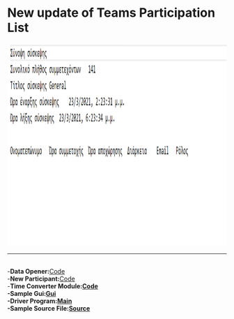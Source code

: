 <html>
<body>
<h1>New update of Teams Participation List</h1>
<img src="sample.png" width="100%" height="465px">
<hr><br>
-<b>Data Opener:</b><a href="ReadData.py">Code</a><br>
-<b>New Participant:</b><a href="participant.py">Code</a><br>
-<b>Time Converter Module:<b><a href="Time.py">Code</a><br>
-<b>Sample Gui:</b><a href="gui.py">Gui</a><br>
-<b>Driver Program:</b><a href="main.py">Main</a><br>
-<b>Sample Source File:</b><a href="source.csv">Source</a><br>
</body>
</html>
